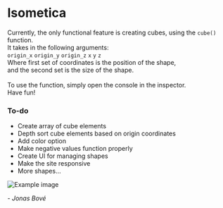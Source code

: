 # Isometica

Currently, the only functional feature is creating cubes, using the `cube()` function. <br>
It takes in the following arguments: <br>
`origin_x` `origin_y` `origin_z` `x` `y` `z` <br>
Where first set of coordinates is the position of the shape, <br>
and the second set is the size of the shape. <br> <br>
To use the function, simply open the console in the inspector. <br>
Have fun!

### To-do
* Create array of cube elements
* Depth sort cube elements based on origin coordinates
* Add color option
* Make negative values function properly
* Create UI for managing shapes
* Make the site responsive
* More shapes...

![Example image](https://i.imgur.com/PWelxHs.png)

*- Jonas Bové*

